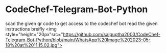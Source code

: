 # CodeChef-Telegram-Bot-Python

scan the given qr code to get access to the codechef bot 
read the given instructions breifly
<img style="height="20px"src="https://github.com/saiguptha2003/CodeChef-Telegram-Bot-Python/blob/main/WhatsApp%20Image%202023-05-18%20at%2011.15.02.jpg">
